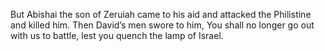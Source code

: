 But Abishai the son of Zeruiah came to his aid and attacked the Philistine and killed him. Then David’s men swore to him, You shall no longer go out with us to battle, lest you quench the lamp of Israel.
